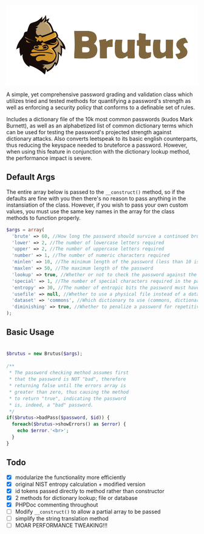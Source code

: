 <img src="https://raw.githubusercontent.com/UberNerdBoy/Brutus/master/assets/brutus.png" alt="Brutus">

A simple, yet comprehensive password grading and validation class which utilizes tried and tested methods for quantifying a password's strength as well as enforcing a security policy that conforms to a definable set of rules.

Includes a dictionary file of the 10k most common passwords (kudos Mark Burnett), as well as an alphabetized list of common dictionary terms which can be used for testing the password's projected strength against dictionary attacks. Also converts leetspeak to its basic english counterparts, thus reducing the keyspace needed to bruteforce a password. However, when using this feature in conjunction with the dictionary lookup method, the performance impact is severe.


Default Args
-----
The entire array below is passed to the `__construct()` method, so if the defaults are fine with you then there's no reason to pass anything in the instansiation of the class. However, if you wish to pass your own custom values, you must use the same key names in the array for the class methods to function properly.
```php
$args = array(
  'brute' => 60, //How long the password should survive a continued brute force attack
  'lower' => 2, //The number of lowercase letters required
  'upper' => 2, //The number of uppercase letters required
  'number' => 1, //The number of numeric characters required
  'minlen' => 10, //The minimum length of the password (less than 10 is discouraged)
  'maxlen' => 50, //The maximum length of the password
  'lookup' => true, //Whether or not to check the password against the dictionar(y/ies)
  'special' => 1, //The number of special characters required in the password
  'entropy' => 30, //The number of entropic bits the password must have
  'usefile' => null, //Whether to use a physical file instead of a database
  'dataset' => 'commons', //Which dictionary to use (commons, dictionary, both)
  'diminishing' => true, //Whether to penalize a password for repetitive characters
);
```

Basic Usage
-----
```php

$brutus = new Brutus($args);

/**
 * The password checking method assumes first
 * that the password is NOT "bad", therefore
 * returning false until the errors array is
 * greater than zero, thus causing the method
 * to return "true", indicating the password
 * is, indeed, a "bad" password.
 */
if($brutus->badPass($password, $id)) {
  foreach($brutus->showErrors() as $error) {
    echo $error.'<br>';
  }
}
```

Todo
-----
- [x] modularize the functionality more efficiently
- [x] original NIST entropy calculation + modified version
- [x] id tokens passed directly to method rather than constructor
- [x] 2 methods for dictionary lookup; file or database
- [x] PHPDoc commenting throughout
- [ ] Modify `__construct()` to allow a partial array to be passed
- [ ] simplify the string translation method
- [ ] MOAR PERFORMANCE TWEAKING!!!
